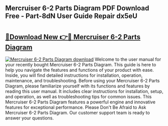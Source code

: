 ## Mercruiser 6-2 Parts Diagram PDF Download Free - Part-8dN User Guide Repair dx5eU

# <h2><a href="http://dfncjl.blite.top/?on=Mercruiser+6-2+Parts+Diagram">🔗Download New 👉🔴 Mercruiser 6-2 Parts Diagram</a></h2>

[![Mercruiser 6-2 Parts Diagram download](https://i.imgur.com/lujVjoI.png)](http://dfncjl.blite.top/?on=Mercruiser+6-2+Parts+Diagram)
Welcome to the user manual for your recently bought Mercruiser 6-2 Parts Diagram. This guide is here to help you navigate the features and functions of your product with ease. Inside, you will find detailed instructions for installation, operation, maintenance, and troubleshooting. Before using your Mercruiser 6-2 Parts Diagram, please familiarize yourself with its functions and features by reading this user manual. It includes clear instructions for installation, setup, and operation, as well as troubleshooting tips for common issues. This Mercruiser 6-2 Parts Diagram features a powerful engine and innovative features for exceptional performance. Please Don't Be Afraid to Ask Mercruiser 6-2 Parts Diagram. Our customer support team is ready to answer your questions.

